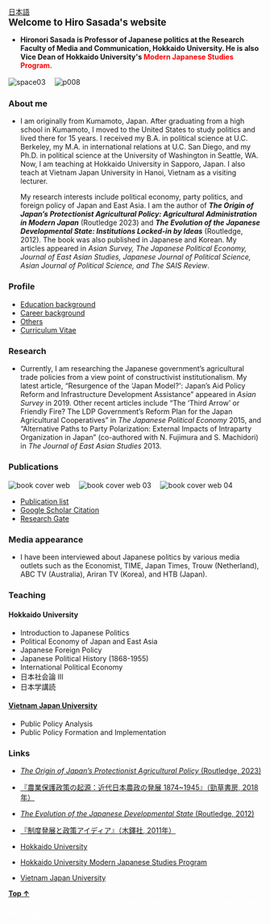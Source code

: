 [日本語](https://hirosasada.github.io/japanese-home/)  
<span style="font-size:14pt">**Welcome to Hiro Sasada's website**</span>    

- **Hironori Sasada is Professor of Japanese politics at the Research Faculty of Media and Communication, Hokkaido University. He is also Vice Dean of Hokkaido University's <font color="Red">Modern Japanese Studies Program.</font>**  
 
![space03](https://user-images.githubusercontent.com/47653058/53389096-4b8d2480-39d1-11e9-983c-171961f2cd8d.png)　
![p008](https://user-images.githubusercontent.com/47653058/74298787-161e4a00-4d8e-11ea-9fda-b6db834a44e7.jpg)    


### About me

- I am originally from Kumamoto, Japan. After graduating from a high school in Kumamoto, I moved to the United States to study politics and lived there for 15 years. I received my B.A. in political science at U.C. Berkeley, my M.A. in international relations at U.C. San Diego, and my Ph.D. in political science at the University of Washington in Seattle, WA. Now, I am teaching at Hokkaido University in Sapporo, Japan. I also teach at Vietnam Japan University in Hanoi, Vietnam as a visiting lecturer.  
  
  My research interests include political economy, party politics, and foreign policy of Japan and East Asia. I am the author of ***The Origin of Japan’s Protectionist Agricultural Policy: Agricultural Administration in Modern Japan*** (Routledge 2023) and ***The Evolution of the Japanese Developmental State: Institutions Locked-in by Ideas*** (Routledge, 2012). The book was also published in Japanese and Korean. My articles appeared in *Asian Survey, The Japanese Political Economy, Journal of East Asian Studies, Japanese Journal of Political Science, Asian Journal of Political Science, and The SAIS Review*.

### Profile

- [Education background](https://hirosasada.github.io/education-background)    
- [Career background](https://hirosasada.github.io/career-background)    
- [Others](https://hirosasada.github.io/others)    
- [Curriculum Vitae](https://drive.google.com/open?id=1h5tAE3Zrit9Sv3Jhq511Xuvli3mJDhNb)  
  
### Research

- Currently, I am researching the Japanese government’s agricultural trade policies from a view point of constructivist institutionalism. My latest article, “Resurgence of the ‘Japan Model?': Japan’s Aid Policy Reform and Infrastructure Development Assistance” appeared in *Asian Survey* in 2019. Other recent articles include “The ‘Third Arrow’ or Friendly Fire? The LDP Government’s Reform Plan for the Japan Agricultural Cooperatives” in *The Japanese Political Economy* 2015, and “Alternative Paths to Party Polarization: External Impacts of Intraparty Organization in Japan” (co-authored with N. Fujimura and S. Machidori) in *The Journal of East Asian Studies* 2013.  

### Publications
![book cover web](https://user-images.githubusercontent.com/47653058/53387325-bd617000-39c9-11e9-8023-cdfb4fc7f913.jpg)　
![book cover web 03](https://user-images.githubusercontent.com/47653058/53388374-382c8a00-39ce-11e9-8c54-2f65e959211f.jpg)　
![book cover web 04](https://user-images.githubusercontent.com/47653058/53388377-3bc01100-39ce-11e9-87bb-7e62fac41765.jpg)  
- [Publication list](https://hirosasada.github.io/publications)    
- [Google Scholar Citation](https://scholar.google.com/citations?user=GcsuKIUAAAAJ&hl=en)   
- [Research Gate](https://www.researchgate.net/profile/Hironori_Sasada)  

### Media appearance  
- I have been interviewed about Japanese politics by various media outlets such as the Economist, TIME, Japan Times, Trouw (Netherland), ABC TV (Australia), Ariran TV (Korea), and HTB (Japan).  
 
### Teaching  
#### Hokkaido University  
- Introduction to Japanese Politics
- Political Economy of Japan and East Asia  
- Japanese Foreign Policy  
- Japanese Political History (1868-1955)  
- International Political Economy  
- 日本社会論 III  
- 日本学講読　　　  

#### [Vietnam Japan University](https://vju.ac.vn/en/home/)  
- Public Policy Analysis    
- Public Policy Formation and Implementation    

### Links
- [*The Origin of Japan’s Protectionist Agricultural Policy* (Routledge, 2023)](https://www.routledge.com/The-Origin-of-Japans-Protectionist-Agricultural-Policy-Agricultural/Sasada/p/book/9781032539423#)  
- [『農業保護政策の起源：近代日本農政の発展 1874~1945』（勁草書房, 2018年）](https://www.amazon.co.jp/dp/4326351772)     
- [*The Evolution of the Japanese Developmental State* (Routledge, 2012)](https://read.amazon.com/kp/embed?asin=B0094GB17M&preview=newtab&linkCode=kpe&ref_=cm_sw_r_kb_dp_Ck6zCb1GPP3ZB)    
- [『制度発展と政策アイディア』（木鐸社, 2011年）](https://www.amazon.co.jp/dp/4833224488)  
  
- [Hokkaido University](https://www.hokudai.ac.jp)  
- [Hokkaido University Modern Japanese Studies Program](https://www.oia.hokudai.ac.jp/mjsp)  
- [Vietnam Japan University](http://vju.vnu.edu.vn/)  

**[Top ↑](https://hirosasada.github.io/)**    
<font color="White">Hironori Sasada Hiro Sasada Hokkaido University political science 佐々田博教 北海道大学 政治学</font>    
